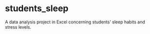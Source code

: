 # students_sleep
A data analysis project in Excel concerning students' sleep habits and stress levels.
